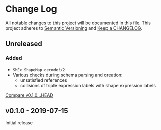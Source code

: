 # Change Log

All notable changes to this project will be documented in this file.
This project adheres to [Semantic Versioning](http://semver.org/) and
[Keep a CHANGELOG](http://keepachangelog.com).


## Unreleased

### Added 

- `ShEx.ShapeMap.decode!/2`
- Various checks during schema parsing and creation:
	- unsatisfied references
	- collisions of triple expression labels with shape expression labels


[Compare v0.1.0...HEAD](https://github.com/marcelotto/shex-ex/compare/v0.1.0...HEAD)



## v0.1.0 - 2019-07-15

Initial release
